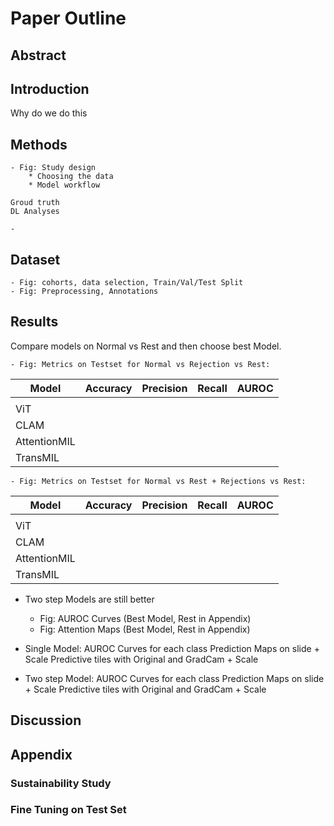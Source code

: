 # Paper Outline

## Abstract

## Introduction

Why do we do this

## Methods

    - Fig: Study design
        * Choosing the data
        * Model workflow 
    
    Groud truth
    DL Analyses

    - 

## Dataset

    - Fig: cohorts, data selection, Train/Val/Test Split
    - Fig: Preprocessing, Annotations

## Results

Compare models on Normal vs Rest and then choose best Model.

    - Fig: Metrics on Testset for Normal vs Rejection vs Rest:


| Model        | Accuracy | Precision | Recall | AUROC |
| ------------ | -------- | --------- | ------ | ----- |
|              |          |           |        |       |
| ViT          |          |           |        |       |
| CLAM         |          |           |        |       |
| AttentionMIL |          |           |        |       |
| TransMIL     |          |           |        |       |

    - Fig: Metrics on Testset for Normal vs Rest + Rejections vs Rest:

| Model        | Accuracy | Precision | Recall | AUROC |
| ------------ | -------- | --------- | ------ | ----- |
|              |          |           |        |       |
| ViT          |          |           |        |       |
| CLAM         |          |           |        |       |
| AttentionMIL |          |           |        |       |
| TransMIL     |          |           |        |       |

 - Two step Models are still better
    - Fig: AUROC Curves (Best Model, Rest in Appendix)
    - Fig: Attention Maps (Best Model, Rest in Appendix)

- Single Model: 
    AUROC Curves for each class
    Prediction Maps on slide + Scale
    Predictive tiles with Original and GradCam + Scale

- Two step Model: 
    AUROC Curves for each class
    Prediction Maps on slide + Scale
    Predictive tiles with Original and GradCam + Scale

## Discussion

## Appendix

### Sustainability Study

### Fine Tuning on Test Set
